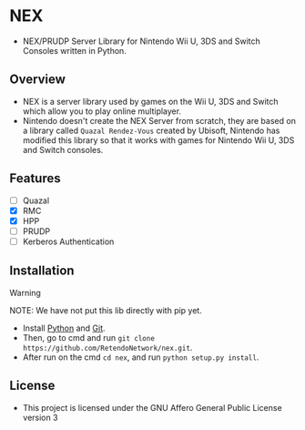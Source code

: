 # NEX
- NEX/PRUDP Server Library for Nintendo Wii U, 3DS and Switch Consoles written in Python.

## Overview
- NEX is a server library used by games on the Wii U, 3DS and Switch which allow you to play online multiplayer.
- Nintendo doesn't create the NEX Server from scratch, they are based on a library called `Quazal Rendez-Vous` created by Ubisoft, Nintendo has modified this library so that it works with games for Nintendo Wii U, 3DS and Switch consoles.

## Features
- [ ] Quazal
- [x] RMC
- [x] HPP
- [ ] PRUDP
- [ ] Kerberos Authentication

## Installation
> [!WARNING]
> NOTE: We have not put this lib directly with pip yet.
- Install [Python](https://www.python.org/downloads/) and [Git](https://git-scm.com/downloads/).
- Then, go to cmd and run `git clone https://github.com/RetendoNetwork/nex.git`.
- After run on the cmd `cd nex`, and run `python setup.py install`.

## License
- This project is licensed under the GNU Affero General Public License version 3

